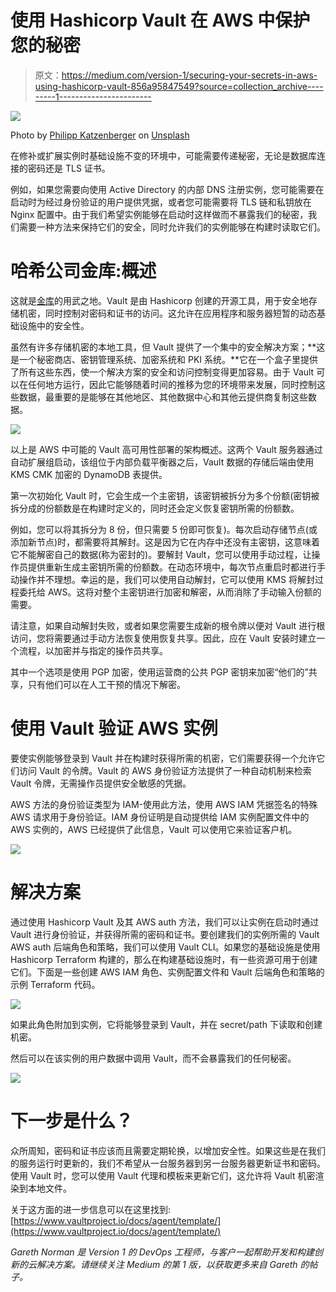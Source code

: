 # 使用 Hashicorp Vault 在 AWS 中保护您的秘密

> 原文：<https://medium.com/version-1/securing-your-secrets-in-aws-using-hashicorp-vault-856a95847549?source=collection_archive---------1----------------------->

![](img/a79240481cda94ce674cbe2068a28a78.png)

Photo by [Philipp Katzenberger](https://unsplash.com/@fantasyflip?utm_source=medium&utm_medium=referral) on [Unsplash](https://unsplash.com?utm_source=medium&utm_medium=referral)

在修补或扩展实例时基础设施不变的环境中，可能需要传递秘密，无论是数据库连接的密码还是 TLS 证书。

例如，如果您需要向使用 Active Directory 的内部 DNS 注册实例，您可能需要在启动时为经过身份验证的用户提供凭据，或者您可能需要将 TLS 链和私钥放在 Nginx 配置中。由于我们希望实例能够在启动时这样做而不暴露我们的秘密，我们需要一种方法来保持它们的安全，同时允许我们的实例能够在构建时读取它们。

# 哈希公司金库:概述

这就是[金库](https://www.vaultproject.io/)的用武之地。Vault 是由 Hashicorp 创建的开源工具，用于安全地存储机密，同时控制对密码和证书的访问。这允许在应用程序和服务器短暂的动态基础设施中的安全性。

虽然有许多存储机密的本地工具，但 Vault 提供了一个集中的安全解决方案；**这是一个秘密商店、密钥管理系统、加密系统和 PKI 系统。**它在一个盒子里提供了所有这些东西，使一个解决方案的安全和访问控制变得更加容易。由于 Vault 可以在任何地方运行，因此它能够随着时间的推移为您的环境带来发展，同时控制这些数据，最重要的是能够在其他地区、其他数据中心和其他云提供商复制这些数据。

![](img/6a58cd23229b5938192dc002925c2afe.png)

以上是 AWS 中可能的 Vault 高可用性部署的架构概述。这两个 Vault 服务器通过自动扩展组启动，该组位于内部负载平衡器之后，Vault 数据的存储后端由使用 KMS CMK 加密的 DynamoDB 表提供。

第一次初始化 Vault 时，它会生成一个主密钥，该密钥被拆分为多个份额(密钥被拆分成的份额数是在构建时定义的，同时还会定义恢复密钥所需的份额数。

例如，您可以将其拆分为 8 份，但只需要 5 份即可恢复)。每次启动存储节点(或添加新节点)时，都需要将其解封。这是因为它在内存中还没有主密钥，这意味着它不能解密自己的数据(称为密封的)。要解封 Vault，您可以使用手动过程，让操作员提供重新生成主密钥所需的份额数。在动态环境中，每次节点重启时都进行手动操作并不理想。幸运的是，我们可以使用自动解封，它可以使用 KMS 将解封过程委托给 AWS。这将对整个主密钥进行加密和解密，从而消除了手动输入份额的需要。

请注意，如果自动解封失败，或者如果您需要生成新的根令牌以便对 Vault 进行根访问，您将需要通过手动方法恢复使用恢复共享。因此，应在 Vault 安装时建立一个流程，以加密并与指定的操作员共享。

其中一个选项是使用 PGP 加密，使用运营商的公共 PGP 密钥来加密“他们的”共享，只有他们可以在人工干预的情况下解密。

# 使用 Vault 验证 AWS 实例

要使实例能够登录到 Vault 并在构建时获得所需的机密，它们需要获得一个允许它们访问 Vault 的令牌。Vault 的 AWS 身份验证方法提供了一种自动机制来检索 Vault 令牌，无需操作员提供安全敏感的凭据。

AWS 方法的身份验证类型为 IAM-使用此方法，使用 AWS IAM 凭据签名的特殊 AWS 请求用于身份验证。IAM 身份证明是自动提供给 IAM 实例配置文件中的 AWS 实例的，AWS 已经提供了此信息，Vault 可以使用它来验证客户机。

![](img/c2876c13dcb86690948a2b562c801423.png)

# 解决方案

通过使用 Hashicorp Vault 及其 AWS auth 方法，我们可以让实例在启动时通过 Vault 进行身份验证，并获得所需的密码和证书。要创建我们的实例所需的 Vault AWS auth 后端角色和策略，我们可以使用 Vault CLI。如果您的基础设施是使用 Hashicorp Terraform 构建的，那么在构建基础设施时，有一些资源可用于创建它们。下面是一些创建 AWS IAM 角色、实例配置文件和 Vault 后端角色和策略的示例 Terraform 代码。

![](img/dbae659221a055ac69986899e2a72da0.png)

如果此角色附加到实例，它将能够登录到 Vault，并在 secret/path 下读取和创建机密。

然后可以在该实例的用户数据中调用 Vault，而不会暴露我们的任何秘密。

![](img/6a16041940e037c8ea3f03298e936c51.png)

# 下一步是什么？

众所周知，密码和证书应该而且需要定期轮换，以增加安全性。如果这些是在我们的服务运行时更新的，我们不希望从一台服务器到另一台服务器更新证书和密码。使用 Vault 时，您可以使用 Vault 代理和模板来更新它们，这允许将 Vault 机密渲染到本地文件。

关于这方面的进一步信息可以在这里找到:[https://www.vaultproject.io/docs/agent/template/](https://www.vaultproject.io/docs/agent/template/)

*Gareth Norman 是 Version 1 的 DevOps 工程师，与客户一起帮助开发和构建创新的云解决方案。请继续关注 Medium 的第 1 版，以获取更多来自 Gareth 的帖子。*
